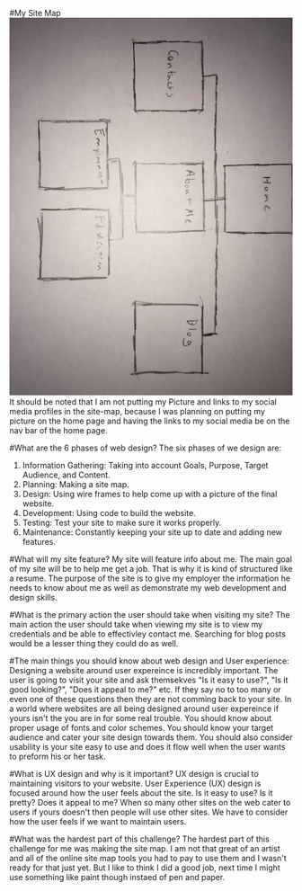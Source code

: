 #My Site Map
![Alt text](https://github.com/Liam-Mackey/phase-0/blob/master/week-2/imgs/site-map.jpg?raw=true)
It should be noted that I am not putting my Picture and links to my social media profiles in the site-map, because I was planning on putting my picture on the home page and having the links to my social media be on the nav bar of the home page.

#What are the 6 phases of web design?
The six phases of we design are: 
1. Information Gathering: Taking into account Goals, Purpose, Target Audience, and Content.
2. Planning: Making a site map.
3. Design: Using wire frames to help come up with a picture of the final website.
4. Development: Using code to build the website.
5. Testing: Test your site to make sure it works properly.
6. Maintenance: Constantly keeping your site up to date and adding new features.

#What will my site feature?
My site will feature info about me. The main goal of my site will be to help me get a job. That is why it is kind of structured like a resume. The purpose of the site is to give my employer the information he needs to know about me as well as demonstrate my web development and design skills.

#What is the primary action the user should take when visiting my site?
The main action the user should take when viewing my site is to view my credentials and be able to effectivley contact me. Searching for blog posts would be a lesser thing they could do as well.

#The main things you should know about web design and User experience:
Designing a website around user expereince is incredibly important. The user is going to visit your site and ask themsekves "Is it easy to use?", "Is it good looking?", "Does it appeal to me?" etc. If they say no to too many or even one of these questions then they are not comming back to your site. In a world where websites are all being designed around user expereince if yours isn't the  you are in for some real trouble. You should know about proper usage of fonts and color schemes. You should know your target audience and cater your site design towards them. You should also consider usability is your site easy to use and does it flow well when the user wants to preform his or her task. 

#What is UX design and why is it important?
UX design is crucial to maintaining visitors to your website. User Experience (UX) design is focused around how the user feels about the site. Is it easy to use? Is it pretty? Does it appeal to me? When so many other sites on the web cater to users if yours doesn't then people will use other sites. We have to consider how the user feels if we want to maintain users.

#What was the hardest part of this challenge?
The hardest part of this challenge for me was making the site map. I am not that great of an artist and all of the online site map tools you had to pay to use them and I wasn't ready for that just yet. But I like to think I did a good job, next time I might use something like paint though instaed of pen and paper. 